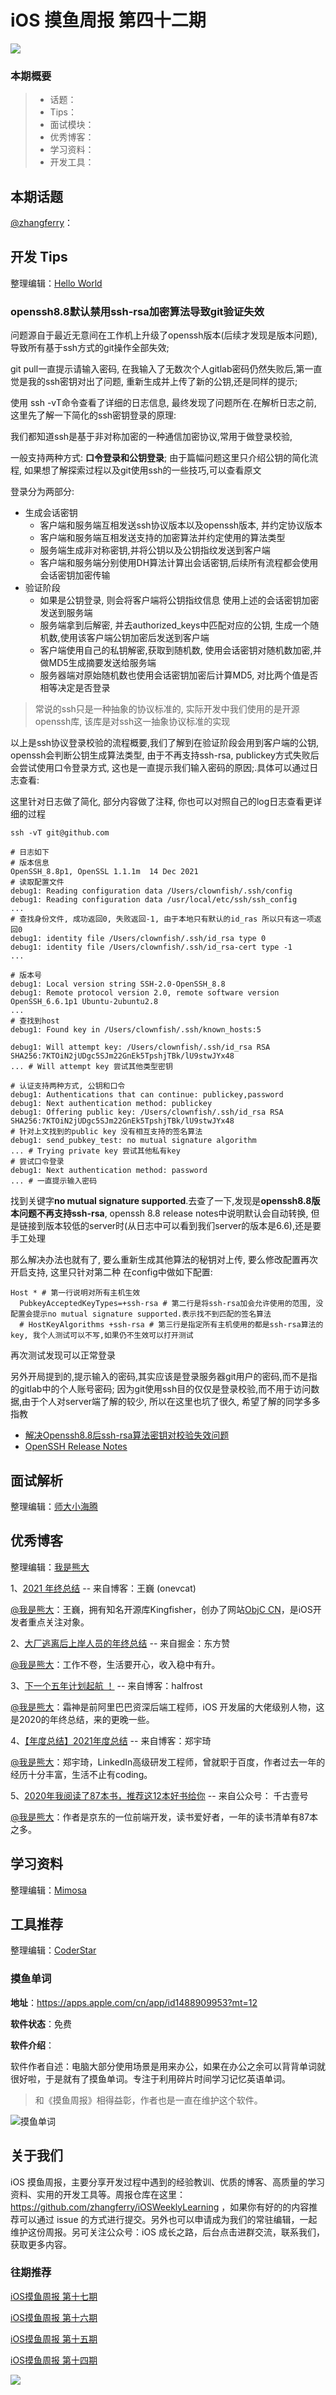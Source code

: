 # iOS 摸鱼周报 第四十二期

![](https://gitee.com/zhangferry/Images/raw/master/iOSWeeklyLearning/moyu_weekly_cover.jpeg)

### 本期概要

> * 话题：
> * Tips：
> * 面试模块：
> * 优秀博客：
> * 学习资料：
> * 开发工具：

## 本期话题

[@zhangferry](https://zhangferry.com)：

## 开发 Tips

整理编辑：[Hello World](https://juejin.cn/user/2999123453164605/posts)

### openssh8.8默认禁用ssh-rsa加密算法导致git验证失效

问题源自于最近无意间在工作机上升级了openssh版本(后续才发现是版本问题), 导致所有基于ssh方式的git操作全部失效;

git pull一直提示请输入密码, 在我输入了无数次个人gitlab密码仍然失败后,第一直觉是我的ssh密钥对出了问题, 重新生成并上传了新的公钥,还是同样的提示;

使用 ssh -vT命令查看了详细的日志信息, 最终发现了问题所在.在解析日志之前, 这里先了解一下简化的ssh密钥登录的原理:

我们都知道ssh是基于非对称加密的一种通信加密协议,常用于做登录校验, 

一般支持两种方式: **口令登录和公钥登录**; 由于篇幅问题这里只介绍公钥的简化流程, 如果想了解探索过程以及git使用ssh的一些技巧,可以查看原文

登录分为两部分:

- 生成会话密钥
  - 客户端和服务端互相发送ssh协议版本以及openssh版本, 并约定协议版本
  - 客户端和服务端互相发送支持的加密算法并约定使用的算法类型
  - 服务端生成非对称密钥,并将公钥以及公钥指纹发送到客户端
  - 客户端和服务端分别使用DH算法计算出会话密钥,后续所有流程都会使用会话密钥加密传输
- 验证阶段
  - 如果是公钥登录, 则会将客户端将公钥指纹信息 使用上述的会话密钥加密发送到服务端
  - 服务端拿到后解密, 并去authorized_keys中匹配对应的公钥, 生成一个随机数,使用该客户端公钥加密后发送到客户端
  - 客户端使用自己的私钥解密,获取到随机数, 使用会话密钥对随机数加密,并做MD5生成摘要发送给服务端
  - 服务器端对原始随机数也使用会话密钥加密后计算MD5, 对比两个值是否相等决定是否登录

> 常说的ssh只是一种抽象的协议标准的, 实际开发中我们使用的是开源openssh库, 该库是对ssh这一抽象协议标准的实现

以上是ssh协议登录校验的流程概要,我们了解到在验证阶段会用到客户端的公钥, openssh会判断公钥生成算法类型, 由于不再支持ssh-rsa, publickey方式失败后会尝试使用口令登录方式, 这也是一直提示我们输入密码的原因;.具体可以通过日志查看:

这里针对日志做了简化, 部分内容做了注释, 你也可以对照自己的log日志查看更详细的过程
```shell
ssh -vT git@github.com

# 日志如下
# 版本信息
OpenSSH_8.8p1, OpenSSL 1.1.1m  14 Dec 2021 
# 读取配置文件
debug1: Reading configuration data /Users/clownfish/.ssh/config
debug1: Reading configuration data /usr/local/etc/ssh/ssh_config
...
# 查找身份文件, 成功返回0, 失败返回-1, 由于本地只有默认的id_ras 所以只有这一项返回0
debug1: identity file /Users/clownfish/.ssh/id_rsa type 0
debug1: identity file /Users/clownfish/.ssh/id_rsa-cert type -1
...

# 版本号
debug1: Local version string SSH-2.0-OpenSSH_8.8
debug1: Remote protocol version 2.0, remote software version OpenSSH_6.6.1p1 Ubuntu-2ubuntu2.8
...
# 查找到host
debug1: Found key in /Users/clownfish/.ssh/known_hosts:5

debug1: Will attempt key: /Users/clownfish/.ssh/id_rsa RSA SHA256:7KTOiN2jUDgc5SJm22GnEk5TpshjTBk/lU9stwJYx48
... # Will attempt key 尝试其他类型密钥

# 认证支持两种方式, 公钥和口令
debug1: Authentications that can continue: publickey,password
debug1: Next authentication method: publickey
debug1: Offering public key: /Users/clownfish/.ssh/id_rsa RSA SHA256:7KTOiN2jUDgc5SJm22GnEk5TpshjTBk/lU9stwJYx48
# 针对上文找到的public key 没有相互支持的签名算法
debug1: send_pubkey_test: no mutual signature algorithm
... # Trying private key 尝试其他私有key
# 尝试口令登录
debug1: Next authentication method: password
... # 一直提示输入密码
```

找到关键字**no mutual signature supported**.去查了一下,发现是**openssh8.8版本问题不再支持ssh-rsa**, 
openssh 8.8 release notes中说明默认会自动转换, 但是链接到版本较低的server时(从日志中可以看到我们server的版本是6.6),还是要手工处理

那么解决办法也就有了,  要么重新生成其他算法的秘钥对上传, 要么修改配置再次开启支持, 这里只针对第二种
在config中做如下配置:
```
Host * # 第一行说明对所有主机生效
  PubkeyAcceptedKeyTypes=+ssh-rsa # 第二行是将ssh-rsa加会允许使用的范围, 没配置会提示no mutual signature supported.表示找不到匹配的签名算法
  # HostKeyAlgorithms +ssh-rsa # 第三行是指定所有主机使用的都是ssh-rsa算法的key, 我个人测试可以不写,如果仍不生效可以打开测试
```
再次测试发现可以正常登录

另外开局提到的,提示输入的密码,其实应该是登录服务器git用户的密码,而不是指的gitlab中的个人账号密码;
因为git使用ssh目的仅仅是登录校验,而不用于访问数据,由于个人对server端了解的较少, 所以在这里也坑了很久, 希望了解的同学多多指教

* [解决Openssh8.8后ssh-rsa算法密钥对校验失效问题](https://juejin.cn/post/7055116684335513631/ "解决Openssh8.8后ssh-rsa算法密钥对校验失效问题")
* [OpenSSH Release Notes](https://www.openssh.com/releasenotes.html "OpenSSH Release Notes")

## 面试解析

整理编辑：[师大小海腾](https://juejin.cn/user/782508012091645/posts)

## 优秀博客

整理编辑：[我是熊大](https://juejin.cn/user/1151943916921885)

1、[2021 年终总结](https://onevcat.com/2021/12/2021-final/ "2021 年终总结") -- 来自博客：王巍 (onevcat)

[@我是熊大](https://github.com/Tliens)：王巍，拥有知名开源库Kingfisher，创办了网站[ObjC CN](https://objccn.io/)，是iOS开发者重点关注对象。

2、[大厂逃离后上岸人员的年终总结](https://juejin.cn/post/7047809990916046862 "大厂逃离后上岸人员的年终总结") -- 来自掘金：东方赞

[@我是熊大](https://github.com/Tliens)：工作不卷，生活要开心，收入稳中有升。

3、[下一个五年计划起航 ！](https://halfrost.com/halfrost_2020/ "下一个五年计划起航 ！") -- 来自博客：halfrost

[@我是熊大](https://github.com/Tliens)：霜神是前阿里巴巴资深后端工程师，iOS 开发届的大佬级别人物，这是2020的年终总结，来的更晚一些。

4、[【年度总结】2021年度总结](https://blog.yuusann.com/corpus/article/21021 "【年度总结】2021年度总结") -- 来自博客：郑宇琦

[@我是熊大](https://github.com/Tliens)：郑宇琦，LinkedIn高级研发工程师，曾就职于百度，作者过去一年的经历十分丰富，生活不止有coding。

5、[2020年我阅读了87本书，推荐这12本好书给你](https://mp.weixin.qq.com/s/f6_Sa_C4uU983UBaiMtJdQ "2020年我阅读了87本书，推荐这12本好书给你") -- 来自公众号： 千古壹号

[@我是熊大](https://github.com/Tliens)：作者是京东的一位前端开发，读书爱好者，一年的读书清单有87本之多。

## 学习资料

整理编辑：[Mimosa](https://juejin.cn/user/1433418892590136)

## 工具推荐

整理编辑：[CoderStar](https://mp.weixin.qq.com/mp/homepage?__biz=MzU4NjQ5NDYxNg==&hid=1&sn=659c56a4ceebb37b1824979522adbb15&scene=18)

### 摸鱼单词

**地址**：https://apps.apple.com/cn/app/id1488909953?mt=12

**软件状态**：免费

**软件介绍**：

软件作者自述：电脑大部分使用场景是用来办公，如果在办公之余可以背背单词就很好啦，于是就有了摸鱼单词。专注于利用碎片时间学习记忆英语单词。

> 和《摸鱼周报》相得益彰，作者也是一直在维护这个软件。

![摸鱼单词](https://gitee.com/zhangferry/Images/raw/master/iOSWeeklyLearning/Snipaste_2022-01-18_20-46-39%E7%9A%84%E5%89%AF%E6%9C%AC.png)

## 关于我们

iOS 摸鱼周报，主要分享开发过程中遇到的经验教训、优质的博客、高质量的学习资料、实用的开发工具等。周报仓库在这里：https://github.com/zhangferry/iOSWeeklyLearning ，如果你有好的的内容推荐可以通过 issue 的方式进行提交。另外也可以申请成为我们的常驻编辑，一起维护这份周报。另可关注公众号：iOS 成长之路，后台点击进群交流，联系我们，获取更多内容。

### 往期推荐

[iOS摸鱼周报 第十七期](https://mp.weixin.qq.com/s/3vukUOskJzoPyES2R7rJNg)

[iOS摸鱼周报 第十六期](https://mp.weixin.qq.com/s/nuij8iKsARAF2rLwkVtA8w)

[iOS摸鱼周报 第十五期](https://mp.weixin.qq.com/s/6thW_YKforUy_EMkX0OVxA)

[iOS摸鱼周报 第十四期](https://mp.weixin.qq.com/s/br4DUrrtj9-VF-VXnTIcZw)

![](https://gitee.com/zhangferry/Images/raw/master/iOSWeeklyLearning/WechatIMG384.jpeg)
